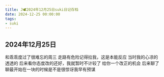 ```yaml
---
title: J🕊️2024年12月25日suki日记存档
date: 2024-12-25 00:00:00
tags:
- suki
---
```


## 2024年12月25日

和乖乖度过了很难忘的周三
走路有危险记得拉我，这是本能反应
当时我的心凉的透透的
后来看你态度改的还好，我就暂时不计较了
给你一个改正的机会
后来聊了聊最开始在一块的时候是不是很惊讶我早有预谋
